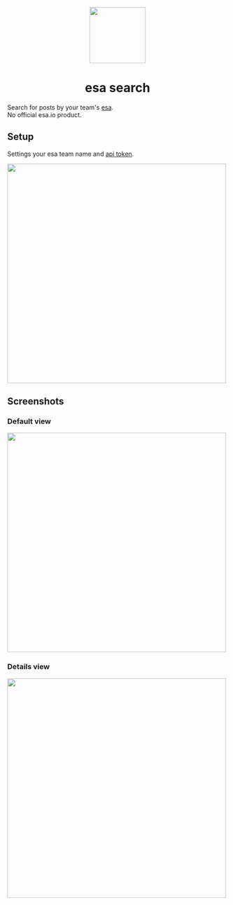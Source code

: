 <p align="center">
  <img src="https://user-images.githubusercontent.com/11070996/184523768-83677df6-2334-42bd-9c6c-f8209bc4ebf8.png" height="128">
  <h1 align="center">esa search</h1>
</p>

Search for posts by your team's [esa](https://esa.io/).  
No official esa.io product.

## Setup

Settings your esa team name and [api token](https://docs.esa.io/posts/102).

<img src="https://user-images.githubusercontent.com/11070996/184523778-514af116-e13c-4d26-9c57-57abbf8ada0d.png" width="500">

## Screenshots

### Default view

<img src="https://user-images.githubusercontent.com/11070996/184523884-6e9b764a-c9d1-4dc6-8952-d1680e90d1db.png" width="500">

### Details view

<img src="https://user-images.githubusercontent.com/11070996/184523780-eac5ad58-9e53-4577-888c-18996773148a.png" width="500">
